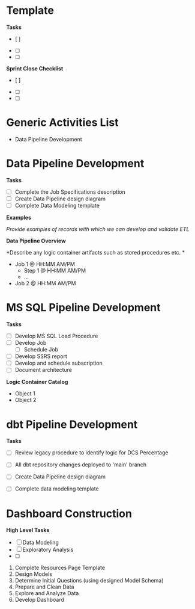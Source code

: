 # Template

__Tasks__
- [ ] 
- [ ] 
- [ ] 

__Sprint Close Checklist__
- [ ] 
- [ ] 
- [ ] 

# Generic Activities List

- Data Pipeline Development

# Data Pipeline Development

__Tasks__
- [ ] Complete the Job Specifications description
- [ ] Create Data Pipeline design diagram
- [ ] Complete Data Modeling template

__Examples__

*Provide examples of records with which we can develop and validate ETL*

__Data Pipeline Overview__

*Describe any logic container artifacts such as stored procedures etc. *

 - Job 1 @ HH:MM AM/PM
    - Step 1 @ HH:MM AM/PM
    - ...
- Job 2 @ HH:MM AM/PM

# MS SQL Pipeline Development

__Tasks__
- [ ] Develop MS SQL Load Procedure 
- [ ] Develop Job
  - [ ] Schedule Job
- [ ] Develop SSRS report 
- [ ] Develop and schedule subscription
- [ ] Document architecture

__Logic Container Catalog__
 - Object 1
 - Object 2


# dbt Pipeline Development 

__Tasks__
- [ ] Review legacy procedure to identify logic for DCS Percentage
- [ ] All dbt repository changes deployed to 'main' branch
- [ ] Create Data Pipeline design diagram
- [ ] Complete data modeling template


# Dashboard Construction

__High Level Tasks__
- [ ] Data Modeling
- [ ] Exploratory Analysis
- [ ] 

1. Complete Resources Page Template
2. Design Models
3. Determine Initial Questions (using designed Model Schema)
4. Prepare and Clean Data
5. Explore and Analyze Data
6. Develop Dashboard